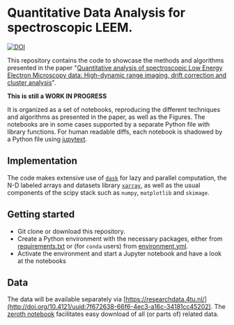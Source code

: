 # Quantitative Data Analysis for spectroscopic LEEM.
[![DOI](https://zenodo.org/badge/DOI/10.5281/zenodo.3539538.svg)](https://doi.org/10.5281/zenodo.3539538)

This repository contains the code to showcase the methods and algorithms presented in the paper 
"[Quantitative analysis of spectroscopic Low Energy Electron Microscopy data: High-dynamic range imaging, drift correction and cluster analysis](https://arxiv.org/abs/1907.13510)".

**This is still a WORK IN PROGRESS**

It is organized as a set of notebooks, reproducing the different techniques and algorithms as presented in the paper, as well as the Figures. The notebooks are in some cases supported by a separate Python file with library functions.
For human readable diffs, each notebook is shadowed by a Python file using [jupytext](https://github.com/mwouts/jupytext).

## Implementation
The code makes extensive use of [`dask`](https://dask.org/) for lazy and parallel computation, the N-D labeled arrays and datasets library [`xarray`](http://xarray.pydata.org/), as well as the usual components of the scipy stack such as `numpy`, `matplotlib` and `skimage`.

## Getting started
* Git clone or download this repository.
* Create a Python environment with the necessary packages, either from [requirements.txt](requirements.txt) or (for `conda` users) from [environment.yml](environment.yml).
* Activate the environment and start a Jupyter notebook and have a look at the notebooks

## Data
The data will be available separately via [https://researchdata.4tu.nl/](http://doi.org/10.4121/uuid:7f672638-66f6-4ec3-a16c-34181cc45202). The [zeroth notebook](0%20-%20Data-download.ipynb) facilitates easy download of all (or parts of) related data.
